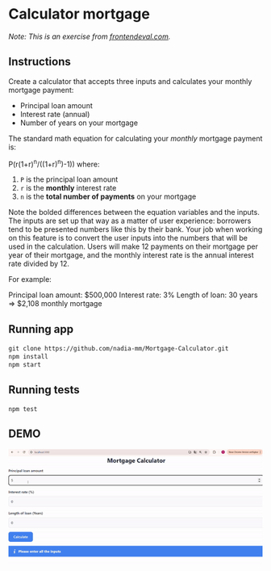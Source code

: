 # Calculator mortgage 

*Note: This is an exercise from [frontendeval.com](https://frontendeval.com/questions/mortgage-calculator?tab=question).*

## Instructions
Create a calculator that accepts three inputs and calculates your monthly mortgage payment: 

- Principal loan amount
- Interest rate (annual)
- Number of years on your mortgage

The standard math equation for calculating your *monthly* mortgage payment is:

P(r(1+r)<sup>n</sup>/((1+r)<sup>n</sup>)-1)) where:

1. `P` is the principal loan amount
2. `r` is the **monthly** interest rate
3. `n` is the **total number of payments** on your mortgage


Note the bolded differences between the equation variables and the inputs. The inputs are set up that way as a matter of user experience: borrowers tend to be presented numbers like this by their bank. Your job when working on this feature is to convert the user inputs into the numbers that will be used in the calculation. Users will make 12 payments on their mortgage per year of their mortgage, and the monthly interest rate is the annual interest rate divided by 12.

For example:

Principal loan amount: $500,000
Interest rate: 3%
Length of loan: 30 years
=> $2,108 monthly mortgage

## Running app

````shell
git clone https://github.com/nadia-mm/Mortgage-Calculator.git
npm install
npm start
````

## Running tests

````shell
npm test
````

## DEMO

![](https://github.com/nadia-mm/Mortgage-Calculator/blob/main/gif/demo.gif)